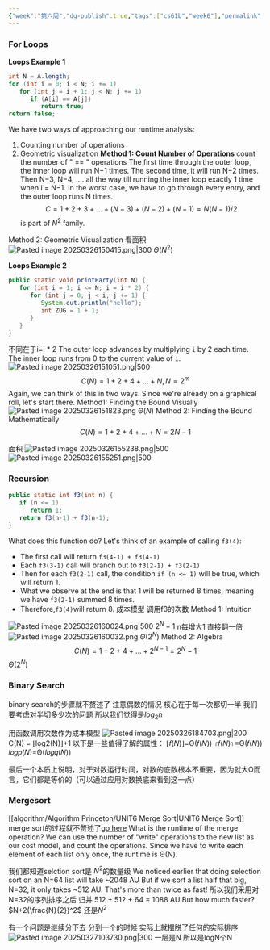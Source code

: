 ```yaml
---
{"week":"第六周","dg-publish":true,"tags":["cs61b","week6"],"permalink":"/CS 61B/Lecture 15 Asymptotics II/","dgPassFrontmatter":true,"noteIcon":"","created":"2025-08-15T09:39:18.355+08:00","updated":"2025-04-19T09:51:30.008+08:00"}
---
```


### For Loops
**Loops Example 1**
```java
int N = A.length;
for (int i = 0; i < N; i += 1)
   for (int j = i + 1; j < N; j += 1)
      if (A[i] == A[j])
         return true;
return false;
```
We have two ways of approaching our runtime analysis:
1. Counting number of operations
2. Geometric visualization
**Method 1: Count Number of Operations**
count the number of " == " operations
The first time through the outer loop, the inner loop will run N−1 times. The second time, it will run N−2 times. Then N−3, N−4, .... all the way till running the inner loop exactly 1 time when i = N−1. In the worst case, we have to go through every entry, and the outer loop runs N times.
$$
C=1+2+3+...+(N-3)+(N-2)+(N-1)=N(N-1)/2
$$
is part of $N^2$ family.

Method 2: Geometric Visualization
看面积
![Pasted image 20250326150415.png|300](/img/user/accessory/Pasted%20image%2020250326150415.png)
$\Theta (N^2)$

**Loops Example 2**
```java
public static void printParty(int N) {
   for (int i = 1; i <= N; i = i * 2) {
      for (int j = 0; j < i; j += 1) {
         System.out.println("hello");   
         int ZUG = 1 + 1;
      }
   }
}
```
不同在于i=i * 2
The outer loop advances by multiplying `i` by 2 each time. The inner loop runs from 0 to the current value of `i`.
![Pasted image 20250326151051.png|500](/img/user/accessory/Pasted%20image%2020250326151051.png)
$$
C(N)=1+2+4+...+N, N=2^m
$$
Again, we can think of this in two ways. Since we're already on a graphical roll, let's start there.
Method1: Finding the Bound Visually
![Pasted image 20250326151823.png](/img/user/accessory/Pasted%20image%2020250326151823.png)
$\Theta(N)$
Method 2: Finding the Bound Mathematically
$$
C(N)=1+2+4+...+N=2N-1
$$

面积
![Pasted image 20250326155238.png|500](/img/user/accessory/Pasted%20image%2020250326155238.png)
![Pasted image 20250326155251.png|500](/img/user/accessory/Pasted%20image%2020250326155251.png)

### Recursion
```java
public static int f3(int n) {
   if (n <= 1) 
      return 1;
   return f3(n-1) + f3(n-1);
}
```
What does this function do?
Let's think of an example of calling `f3(4)`:
- The first call will return `f3(4-1) + f3(4-1)`
- Each `f3(3-1)` call will branch out to `f3(2-1) + f3(2-1)`
- Then for each `f3(2-1)` call, the condition `if (n <= 1)` will be true, which will return 1.
- What we observe at the end is that 1 will be returned 8 times, meaning we have `f3(2-1)` summed 8 times.
- Therefore,`f3(4)`will return 8.
成本模型 调用f3的次数
Method 1: Intuition

![Pasted image 20250326160024.png|500](/img/user/accessory/Pasted%20image%2020250326160024.png)
$2^N-1$ n每增大1 直接翻一倍
![Pasted image 20250326160032.png](/img/user/accessory/Pasted%20image%2020250326160032.png)
$\Theta(2^N)$
Method 2: Algebra
$$
C(N)=1+2+4+...+2^{N-1}=2^N-1
$$
$\Theta(2^N)$

### Binary Search
binary search的步骤就不赘述了
注意偶数的情况
核心在于每一次都切一半
我们要考虑对半切多少次的问题
所以我们觉得是$log_2n$

用函数调用次数作为成本模型
![Pasted image 20250326184703.png|200](/img/user/accessory/Pasted%20image%2020250326184703.png)
C(N) = ⌊log2(N)⌋+1
以下是一些值得了解的属性：
⌊𝑓(𝑁)⌋=Θ(𝑓(𝑁))
⌈𝑓(𝑁)⌉=Θ(𝑓(𝑁))
𝑙𝑜𝑔𝑝(𝑁)=Θ(𝑙𝑜𝑔𝑞(𝑁))

最后一个本质上说明，对于对数运行时间，对数的底数根本不重要，因为就大O而言，它们都是等价的（可以通过应用对数换底来看到这一点）

### Mergesort
[[algorithm/Algorithm Princeton/UNIT6 Merge Sort\|UNIT6 Merge Sort]]
merge sort的过程就不赘述了[go here](https://docs.google.com/presentation/d/1mdCppuWQfKG5JUBHAMHPgbSv326JtCi5mvjH1-6XcMw/edit#slide=id.g463de7561_042)
What is the runtime of the merge operation? We can use the number of "write" operations to the new list as our cost model, and count the operations. Since we have to write each element of each list only once, the runtime is Θ(N).

我们都知道selction sort是 $N^2$的数量级
We noticed earlier that doing selection sort on an N=64 list will take ~2048 AU
But if we sort a list half that big, N=32, it only takes ~512 AU. That's more than twice as fast!
所以我们采用对N=32的序列排序之后 归并 512 + 512 + 64 = 1088 AU
But how much faster?
$N+2(\frac{N}{2})^2$   还是$N^2$

有一个问题是继续分下去  分到一个的时候 实际上就摆脱了任何的实际排序
![Pasted image 20250327103730.png|300](/img/user/accessory/Pasted%20image%2020250327103730.png)
一层是N
所以是logN个N
